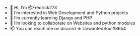 - 👋 Hi, I’m @Fredrick273
- 👀 I’m interested in Web Development and Python projects
- 🌱 I’m currently learning Django and PHP
- 💞️ I’m looking to collaborate on Websites and python modules
- 📫 You can reach me on discord => UnwantedSoul#8654

<!---
Fredrick273/Fredrick273 is a ✨ special ✨ repository because its `README.md` (this file) appears on your GitHub profile.
You can click the Preview link to take a look at your changes.
--->

